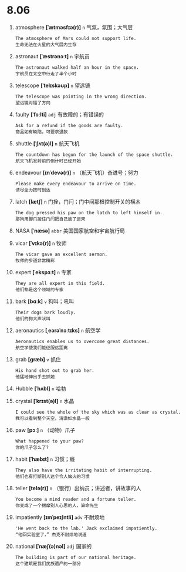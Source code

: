 # 8.06












1. atmosphere **[ˈætməsfɪə(r)]** `n` 气氛，氛围；大气层
    ```
    The atmosphere of Mars could not support life.
    生命无法在火星的大气层内生存
    ```

2. astronaut **[ˈæstrənɔːt]** `n` 宇航员
    ```
    The astronaut walked half an hour in the space.
    宇航员在太空中行走了半个小时
    ```

3. telescope **[ˈtelɪskəʊp]** `n` 望远镜
    ```
    The telescope was pointing in the wrong direction.
    望远镜对错了方向
    ```

4. faulty **[ˈfɔːlti]** `adj` 有故障的；有错误的
    ```
    Ask for a refund if the goods are faulty.
    商品如有缺陷，可要求退款
    ```

5. shuttle **[ˈʃʌt(ə)l]** `n` 航天飞机
    ```
    The countdown has begun for the launch of the space shuttle.
    航天飞机发射前的倒计时已经开始
    ```

6. endeavour **[ɪnˈdevə(r)]** `n` （航天飞机）奋进号；努力
    ```
    Please make every endeavour to arrive on time.
    请尽全力按时到达
    ```

7. latch **[lætʃ]** `n` 门拴，门闩；门中间那根控制开关的横木
    ```
    The dog pressed his paw on the latch to left himself in.
    那狗用脚爪按住门闩把自己放了进来
    ```

8. NASA **[ˈnæsə]** `abbr` 美国国家航空和宇宙航行局

9. vicar **[ˈvɪkə(r)]** `n` 牧师
    ```
    The vicar gave an excellent sermon.
    牧师的步道非常精彩
    ```

10. expert **[ˈekspɜːt]** `n` 专家
    ```
    They are all expert in this field.
    他们都是这个领域的专家
    ```

11. bark **[bɑːk]** `v` 狗叫；吼叫
    ```
    Their dogs bark loudly.
    他们的狗大声吠叫
    ```

12. aeronautics **[ˌeərəˈnɔːtɪks]** `n` 航空学
    ```
    Aeronautics enables us to overcome great distances.
    航空学使我们能征服远距离
    ```

13. grab **[ɡræb]** `v` 抓住
    ```
    His hand shot out to grab her.
    他猛地伸出手去抓她
    ```

14. Hubble **[ˈhʌbl]** `n` 哈勃

15. crystal **[ˈkrɪst(ə)l]** `n` 水晶
    ```
    I could see the whole of the sky which was as clear as crystal.
    我可以看到整个天空，清澈如水晶一般
    ```

16. paw **[pɔː]** `n` （动物）爪子
    ```
    What happened to your paw?
    你的爪子怎么了?
    ```

17. habit **[ˈhæbɪt]** `n` 习惯；瘾
    ```
    They also have the irritating habit of interrupting.
    他们也有打断别人这个令人恼火的习惯
    ```

18. teller **[telə(r)]** `n` （银行）出纳员；讲述者，讲故事的人
    ```
    You become a mind reader and a fortune teller.
    你变成了一个揣摩别人心思的人，算命先生
    ```

19. impatiently **[ɪmˈpeɪʃntli]** `adv` 不耐烦地
    ```
    'He went back to the lab.' Jack exclaimed impatiently.
    “他回实验室了，” 杰克不耐烦地说道
    ```

20. national **[ˈnæʃ(ə)nəl]** `adj` 国家的
    ```
    The building is part of our national heritage.
    这个建筑是我们民族遗产的一部分
    ```
